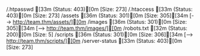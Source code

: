 /.htpasswd           [33m (Status: 403)[0m [Size: 273]
/.htaccess           [33m (Status: 403)[0m [Size: 273]
/assets              [36m (Status: 301)[0m [Size: 305][34m [--> http://team.thm/assets/][0m
/images              [36m (Status: 301)[0m [Size: 305][34m [--> http://team.thm/images/][0m
/robots.txt          [32m (Status: 200)[0m [Size: 5]
/scripts             [36m (Status: 301)[0m [Size: 306][34m [--> http://team.thm/scripts/][0m
/server-status       [33m (Status: 403)[0m [Size: 273]
